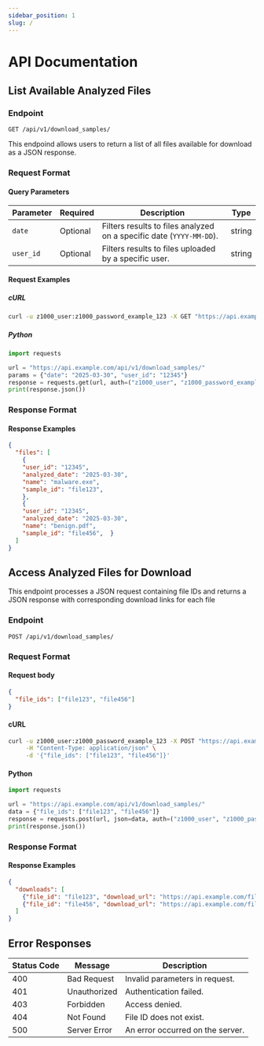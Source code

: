 ```yaml
---
sidebar_position: 1
slug: /
---
```


# API Documentation

## List Available Analyzed Files

### Endpoint
```
GET /api/v1/download_samples/
```
This endpoind allows users to return a list of all files available for download as a JSON response.

### Request Format

#### Query Parameters

| Parameter | Required | Description | Type |
|-----------|----------|-------------|------|
| `date`    | Optional | Filters results to files analyzed on a specific date (`YYYY-MM-DD`). | string  |
| `user_id` | Optional | Filters results to files uploaded by a specific user. | string  |



#### Request Examples

##### cURL
```sh
curl -u z1000_user:z1000_password_example_123 -X GET "https://api.example.com/api/v1/download_samples/?date=2025-03-30&user_id=12345"
```
##### Python
```python
import requests

url = "https://api.example.com/api/v1/download_samples/"
params = {"date": "2025-03-30", "user_id": "12345"}
response = requests.get(url, auth=("z1000_user", "z1000_password_example_123"))
print(response.json())
```

### Response Format 

#### Response Examples

```json
{
  "files": [
    {
    "user_id": "12345", 
    "analyzed_date": "2025-03-30",
    "name": "malware.exe",
    "sample_id": "file123", 
    }, 
    {
    "user_id": "12345", 
    "analyzed_date": "2025-03-30",
    "name": "benign.pdf", 
    "sample_id": "file456",  }
  ]
}
```

## Access Analyzed Files for Download

This endpoint processes a JSON request containing file IDs and returns a JSON response with corresponding download links for each file

### Endpoint
```
POST /api/v1/download_samples/
```

### Request Format

#### Request body
```json
{
  "file_ids": ["file123", "file456"]
}
```

#### cURL
```sh
curl -u z1000_user:z1000_password_example_123 -X POST "https://api.example.com/api/v1/download_samples/" \
     -H "Content-Type: application/json" \
     -d '{"file_ids": ["file123", "file456"]}'
```

#### Python
```python
import requests

url = "https://api.example.com/api/v1/download_samples/"
data = {"file_ids": ["file123", "file456"]}
response = requests.post(url, json=data, auth=("z1000_user", "z1000_password_example_123"))
print(response.json())
```
### Response Format 

#### Response Examples
```json
{
  "downloads": [
    {"file_id": "file123", "download_url": "https://api.example.com/files/file123"},
    {"file_id": "file456", "download_url": "https://api.example.com/files/file456"}
  ]
}
```

## Error Responses
| Status Code | Message | Description |
|------------|---------|-------------|
| 400        | Bad Request | Invalid parameters in request. |
| 401        | Unauthorized | Authentication failed. |
| 403        | Forbidden | Access denied. |
| 404        | Not Found | File ID does not exist. |
| 500        | Server Error | An error occurred on the server. |






